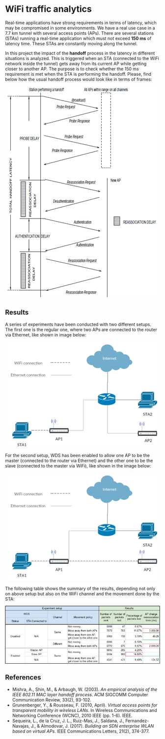 # WiFi traffic analytics

Real-time applications have strong requirements in terms of latency, which may be compromised in some environments. We have a real use case in a 7.7 km tunnel with several access points (APs). There are several stations (STAs) running a real-time application which must not exceed **150 ms** of latency time. These STAs are constantly moving along the tunnel.

In this project the impact of the **handoff** process in the latency in different situations is analyzed. This is triggered when an STA (connected to the WiFi network inside the tunnel) gets away from its current AP while getting closer to another AP. The purpose is to check whether the 150 ms requirement is met when the STA is performing the handoff. Please, find below how the usual handoff process would look like in terms of frames:

![](doc/img/handoff_process.png)

## Results

A series of experiments have been conducted with two different setups. The first one is the regular one, where two APs are connected to the router via Ethernet, like shown in image below:

![](doc/img/setup_regular.png)

For the second setup, WDS has been enabled to allow one AP to be the master (connected to the router via Ethernet) and the other one to be the slave (connected to the master via WiFi), like shown in the image below:

![](doc/img/setup_wds.png)

The following table shows the summary of the results, depending not only on above setup but also on the WiFi channel and the movement done by the STA:

![](doc/img/results_highlighted.png)

## References

* Mishra, A., Shin, M., & Arbaugh, W. (2003). *An empirical analysis of the IEEE 802.11 MAC layer handoff process*. ACM SIGCOMM Computer Communication Review, 33(2), 93-102.
* Grunenberger, Y., & Rousseau, F. (2010, April). *Virtual access points for transparent mobility in wireless LANs*. In Wireless Communications and Networking Conference (WCNC), 2010 IEEE (pp. 1-6). IEEE.
* Sequeira, L., de la Cruz, J. L., Ruiz-Mas, J., Saldana, J., Fernandez-Navajas, J., & Almodovar, J. (2017). *Building an SDN enterprise WLAN based on virtual APs*. IEEE Communications Letters, 21(2), 374-377.
